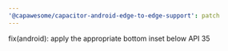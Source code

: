 ```yaml
---
'@capawesome/capacitor-android-edge-to-edge-support': patch
---
```


fix(android): apply the appropriate bottom inset below API 35
